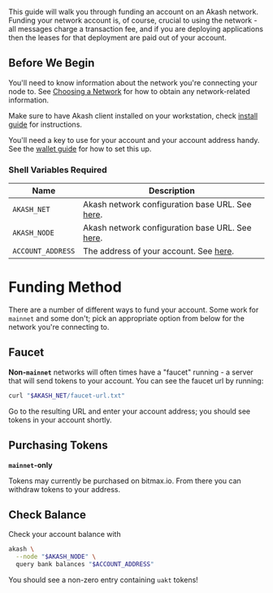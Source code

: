 
This guide will walk you through funding an account on an Akash network.
Funding your network account is, of course, crucial to using the network - all messages charge a transaction fee, and if
you are deploying applications then the leases for that deployment are paid out of your account.

## Before We Begin

You'll need to know information about the network you're connecting your node to.
See [Choosing a Network](/guides/version.md) for how to obtain any network-related information.

Make sure to have Akash client installed on your workstation, check [install guide](/guides/install.md) for instructions.

You'll need a key to use for your account and your account address handy.  See the [wallet guide](/guides/wallet.md) for how to set this up.

### Shell Variables Required

|Name|Description|
|---|---|
|`AKASH_NET`|Akash network configuration base URL. See [here](/guides/version.md).|
|`AKASH_NODE`|Akash network configuration base URL. See [here](/guides/version.md).|
|`ACCOUNT_ADDRESS`|The address of your account.  See [here](/guides/wallet/README.md#account-address).|

# Funding Method

There are a number of different ways to fund your account.  Some work for `mainnet` and some don't; pick an appropriate
option from below for the network you're connecting to.

## Faucet

**Non-`mainnet`** networks will often times have a "faucet" running - a server that will send tokens to your account.  You can see the faucet url by running:

```sh
curl "$AKASH_NET/faucet-url.txt"
```

Go to the resulting URL and enter your account address; you should see tokens in your account shortly.

## Purchasing Tokens

**`mainnet`-only**

Tokens may currently be purchased on bitmax.io.  From there you can withdraw tokens to your address.


## Check Balance

Check your account balance with

```sh
akash \
  --node "$AKASH_NODE" \
  query bank balances "$ACCOUNT_ADDRESS"
```

You should see a non-zero entry containing `uakt` tokens!
